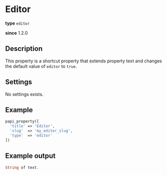 # Editor

**type** `editor`

**since** 1.2.0

## Description

This property is a shortcut property that extends property text and changes the default value of `editor` to `true`.

## Settings

No settings exists.

## Example

```php
papi_property([
  'title' => 'Editor',
  'slug'  => 'my_editor_slug',
  'type'  => 'editor'
])
```

## Example output

```php
String of text.
```

